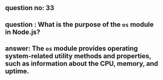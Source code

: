 
      
## question no: 33

## question : What is the purpose of the `os` module in Node.js?

## answer: The `os` module provides operating system-related utility methods and properties, such as information about the CPU, memory, and uptime.
      